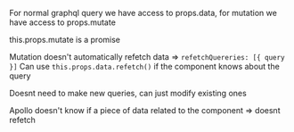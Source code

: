 For normal graphql query we have access to props.data, for mutation we have access to props.mutate

this.props.mutate is a promise

Mutation doesn't automatically refetch data => `refetchQuereries: [{ query }]`
Can use `this.props.data.refetch()` if the component knows about the query

Doesnt need to make new queries, can just modify existing ones

Apollo doesn't know if a piece of data related to the component => doesnt refetch
